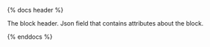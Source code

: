 {% docs header %}

The block header. Json field that contains attributes about the block.

{% enddocs %}